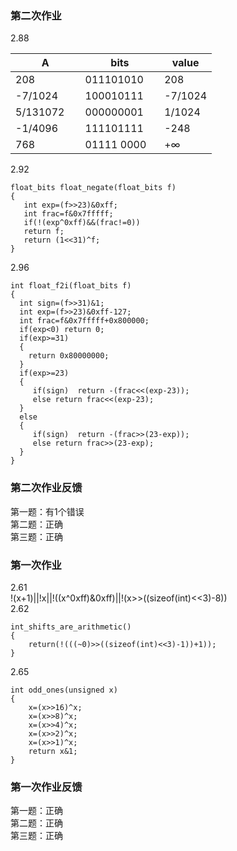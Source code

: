 ### 第二次作业  
2.88    

| A           | bits          |  value|    
|-------------|-------------  | ----- |    
|208          |011101010      |208    |    
|-7/1024      |100010111      |-7/1024|    
|5/131072     |000000001      |1/1024 |    
|-1/4096      |111101111      |-248   |    
|768          |01111 0000     | +∞    | 

2.92  
```
float_bits float_negate(float_bits f)
{
   int exp=(f>>23)&0xff;
   int frac=f&0x7fffff;
   if(!(exp^0xff)&&(frac!=0))
   return f;
   return (1<<31)^f;
}
```  
2.96  
```
int float_f2i(float_bits f)
{
  int sign=(f>>31)&1;
  int exp=(f>>23)&0xff-127;
  int frac=f&0x7fffff+0x800000;
  if(exp<0) return 0;
  if(exp>=31)
  {
    return 0x80000000;
  }
  if(exp>=23)
  {
     if(sign)  return -(frac<<(exp-23));
     else return frac<<(exp-23);
  }
  else 
  {
     if(sign)  return -(frac>>(23-exp));
     else return frac>>(23-exp);
  }  
}  
```

### 第二次作业反馈

第一题：有1个错误  
第二题：正确  
第三题：正确  

### 第一次作业
2.61  
!(x+1)||!x||!((x^0xff)&0xff)||!(x>>((sizeof(int)<<3)-8))  
2.62  
```
int_shifts_are_arithmetic()   
{
    return(!(((~0)>>((sizeof(int)<<3)-1))+1));  
}  
```
2.65  
```
int odd_ones(unsigned x)
{
    x=(x>>16)^x;  
    x=(x>>8)^x;  
    x=(x>>4)^x;  
    x=(x>>2)^x;  
    x=(x>>1)^x;  
    return x&1;  
}  
```

### 第一次作业反馈

第一题：正确  
第二题：正确  
第三题：正确  
